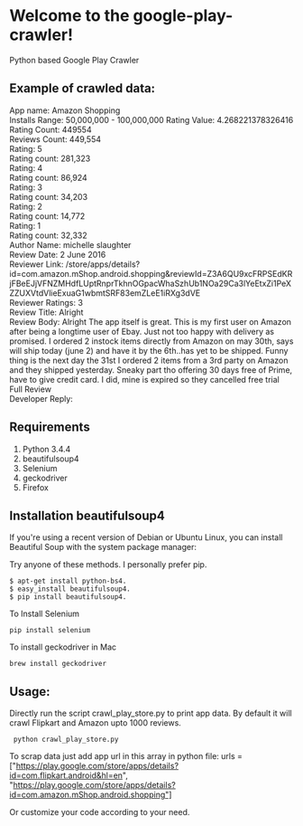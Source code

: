 
# Welcome to the google-play-crawler!
Python based Google Play Crawler 

## Example of crawled data:

App name:  Amazon Shopping <br>
Installs Range:   50,000,000 - 100,000,000
Rating Value:  4.268221378326416<br>
Rating Count:  449554<br>
Reviews Count:  449,554<br>
Rating:   5 <br>
Rating count:  281,323<br>
Rating:   4 <br>
Rating count:  86,924<br>
Rating:   3 <br>
Rating count:  34,203<br>
Rating:   2 <br>
Rating count:  14,772<br>
Rating:   1 <br>
Rating count:  32,332<br>
Author Name:  michelle slaughter<br>
Review Date:  2 June 2016<br>
Reviewer Link:  /store/apps/details?id=com.amazon.mShop.android.shopping&reviewId=Z3A6QU9xcFRPSEdKRjFBeEJjVFNZMHdfLUptRnprTkhnOGpacWhaSzhUb1NOa29Ca3lYeEtxZi1PeXZZUXVtdVlieExuaG1wbmtSRF83emZLeE1iRXg3dVE<br>
Reviewer Ratings:  3<br>
Review Title:  Alright<br>
Review Body:   Alright The app itself is great. This is my first user on Amazon after being a longtime user of Ebay. Just not too happy with delivery as promised. I ordered 2 instock items directly from Amazon on may 30th, says will ship today (june 2) and have it by the 6th..has yet to be shipped. Funny thing is the next day the 31st I ordered 2 items from a 3rd party on Amazon and they shipped yesterday. Sneaky part tho offering 30 days free of Prime, have to give credit card. I did, mine is expired so they cancelled free trial  Full Review <br> 
Developer Reply:  <br>

## Requirements

1. Python 3.4.4
2. beautifulsoup4
3. Selenium
4. geckodriver
5. Firefox
## Installation beautifulsoup4

If you're using a recent version of Debian or Ubuntu Linux, you can install Beautiful Soup with the system package manager:

Try anyone of these methods. I personally prefer pip. 

    $ apt-get install python-bs4.
    $ easy_install beautifulsoup4.
    $ pip install beautifulsoup4.

To Install Selenium 

    pip install selenium
    
To install geckodriver in Mac

    brew install geckodriver
    

## Usage:
Directly run the script crawl_play_store.py to print app data. By default it will crawl Flipkart and Amazon upto 1000 reviews.

     python crawl_play_store.py
     
To scrap data just add app url in this array in python file:
urls = ["https://play.google.com/store/apps/details?id=com.flipkart.android&hl=en", 
		"https://play.google.com/store/apps/details?id=com.amazon.mShop.android.shopping"]

Or customize your code according to your need. 



